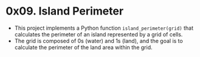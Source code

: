 # 0x09. Island Perimeter

- This project implements a Python function `island_perimeter(grid)` that calculates the perimeter of an island represented by a grid of cells.
- The grid is composed of 0s (water) and 1s (land), and the goal is to calculate the perimeter of the land area within the grid.
